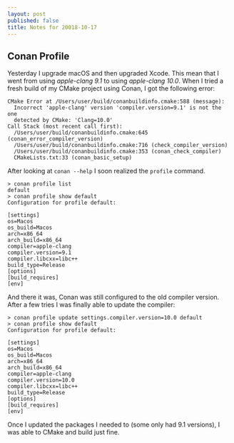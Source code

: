 ```yaml
---
layout: post
published: false
title: Notes for 20018-10-17
---
```

## Conan Profile

Yesterday I upgrade macOS and then upgraded Xcode. This mean that I went from using *apple-clang 9.1* to using *apple-clang 10.0*. When I tried a fresh build of my CMake project using Conan, I got the following error:

```
CMake Error at /Users/user/build/conanbuildinfo.cmake:588 (message):
  Incorrect 'apple-clang' version 'compiler.version=9.1' is not the one
  detected by CMake: 'Clang=10.0'
Call Stack (most recent call first):
  /Users/user/build/conanbuildinfo.cmake:645 (conan_error_compiler_version)
  /Users/user/build/conanbuildinfo.cmake:716 (check_compiler_version)
  /Users/user/build/conanbuildinfo.cmake:353 (conan_check_compiler)
  CMakeLists.txt:33 (conan_basic_setup)
```

After looking at `conan --help` I soon realized the `profile` command. 

```
> conan profile list
default
> conan profile show default
Configuration for profile default:

[settings]
os=Macos
os_build=Macos
arch=x86_64
arch_build=x86_64
compiler=apple-clang
compiler.version=9.1
compiler.libcxx=libc++
build_type=Release
[options]
[build_requires]
[env]
```

And there it was, Conan was still configured to the old compiler version. After a few tries I was finally able to update the compiler:

```
> conan profile update settings.compiler.version=10.0 default
> conan profile show default
Configuration for profile default:

[settings]
os=Macos
os_build=Macos
arch=x86_64
arch_build=x86_64
compiler=apple-clang
compiler.version=10.0
compiler.libcxx=libc++
build_type=Release
[options]
[build_requires]
[env]
```

Once I updated the packages I needed to (some only had 9.1 versions), I was able to CMake and build just fine.